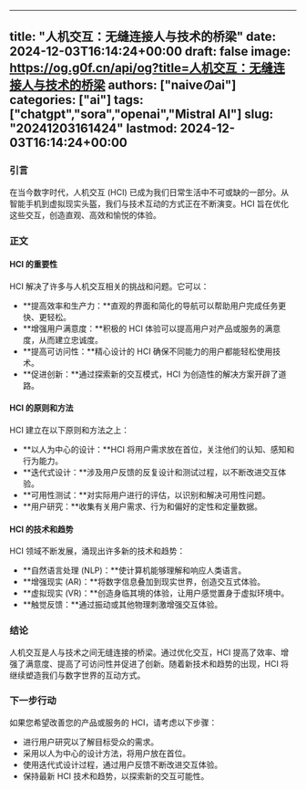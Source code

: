
---
title: "人机交互：无缝连接人与技术的桥梁"
date: 2024-12-03T16:14:24+00:00
draft: false
image: https://og.g0f.cn/api/og?title=人机交互：无缝连接人与技术的桥梁
authors: ["naiveのai"]
categories: ["ai"]
tags: ["chatgpt","sora","openai","Mistral AI"]
slug: "20241203161424"
lastmod: 2024-12-03T16:14:24+00:00
---
### 引言

在当今数字时代，人机交互 (HCI) 已成为我们日常生活中不可或缺的一部分。从智能手机到虚拟现实头盔，我们与技术互动的方式正在不断演变。HCI 旨在优化这些交互，创造直观、高效和愉悦的体验。

### 正文

#### HCI 的重要性

HCI 解决了许多与人机交互相关的挑战和问题。它可以：

- **提高效率和生产力：**直观的界面和简化的导航可以帮助用户完成任务更快、更轻松。
- **增强用户满意度：**积极的 HCI 体验可以提高用户对产品或服务的满意度，从而建立忠诚度。
- **提高可访问性：**精心设计的 HCI 确保不同能力的用户都能轻松使用技术。
- **促进创新：**通过探索新的交互模式，HCI 为创造性的解决方案开辟了道路。

#### HCI 的原则和方法

HCI 建立在以下原则和方法之上：

- **以人为中心的设计：**HCI 将用户需求放在首位，关注他们的认知、感知和行为能力。
- **迭代式设计：**涉及用户反馈的反复设计和测试过程，以不断改进交互体验。
- **可用性测试：**对实际用户进行的评估，以识别和解决可用性问题。
- **用户研究：**收集有关用户需求、行为和偏好的定性和定量数据。

#### HCI 的技术和趋势

HCI 领域不断发展，涌现出许多新的技术和趋势：

- **自然语言处理 (NLP)：**使计算机能够理解和响应人类语言。
- **增强现实 (AR)：**将数字信息叠加到现实世界，创造交互式体验。
- **虚拟现实 (VR)：**创造身临其境的体验，让用户感觉置身于虚拟环境中。
- **触觉反馈：**通过振动或其他物理刺激增强交互体验。

### 结论

人机交互是人与技术之间无缝连接的桥梁。通过优化交互，HCI 提高了效率、增强了满意度、提高了可访问性并促进了创新。随着新技术和趋势的出现，HCI 将继续塑造我们与数字世界的互动方式。

### 下一步行动

如果您希望改善您的产品或服务的 HCI，请考虑以下步骤：

- 进行用户研究以了解目标受众的需求。
- 采用以人为中心的设计方法，将用户放在首位。
- 使用迭代式设计过程，通过用户反馈不断改进交互体验。
- 保持最新 HCI 技术和趋势，以探索新的交互可能性。